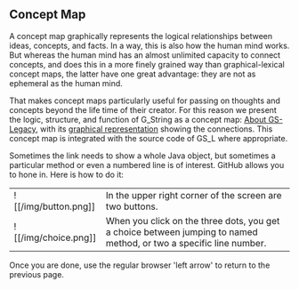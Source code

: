 
## Concept  Map ##
A concept map graphically represents the logical relationships between ideas, concepts, and facts. In a way, this is also how the human mind works. But whereas the human mind has an almost unlimited capacity to connect concepts, and does this in a more finely grained way than graphical-lexical concept maps, the latter have one great advantage: they are not as ephemeral as the human mind.

That makes concept maps particularly useful for passing on thoughts and concepts beyond the life time of their creator.  For this reason we present the logic, structure, and function of G_String as a concept map: [About GS-Legacy](About.md), with its [graphical representation](img/map.png) showing the connections. This concept map is integrated with the source code of GS_L where appropriate.

Sometimes the link needs to show a whole Java object, but sometimes a particular method or even a numbered line is of interest.  GitHub  allows you to hone in. Here is how to do it: 


|               |               |
| -------------------- | ------------- |
| ![[/img/button.png]] | In the upper right corner of the screen are two buttons​.  |
| ![[/img/choice.png]] | When you click on the three dots, you get a choice between jumping to named method, or two a specific line number.  |  |


Once you are done, use the regular browser 'left arrow' to return to the previous page.

```




